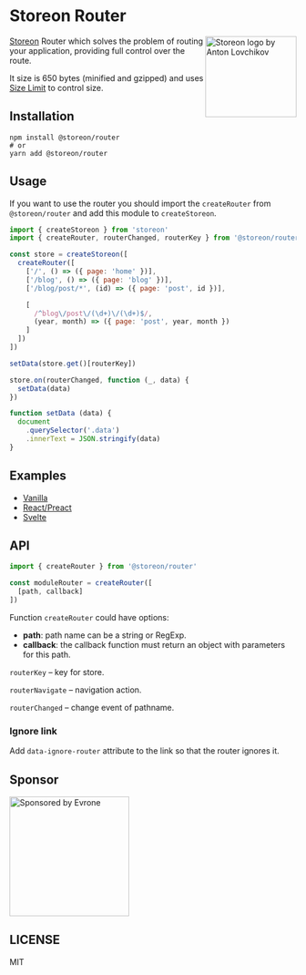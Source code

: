 # Storeon Router

<img src="https://storeon.github.io/storeon/logo.svg" align="right"
     alt="Storeon logo by Anton Lovchikov" width="160" height="142">

[Storeon] Router which solves the problem of routing your application, providing full control over the route.

It size is 650 bytes (minified and gzipped) and uses [Size Limit] to control size.

[Storeon]: https://github.com/storeon/storeon
[Size Limit]: https://github.com/ai/size-limit


## Installation

```
npm install @storeon/router
# or
yarn add @storeon/router
```


## Usage

If you want to use the router you should import the `createRouter` from `@storeon/router` and add this module to `createStoreon`.

```js
import { createStoreon } from 'storeon'
import { createRouter, routerChanged, routerKey } from '@storeon/router'

const store = createStoreon([
  createRouter([
    ['/', () => ({ page: 'home' })],
    ['/blog', () => ({ page: 'blog' })],
    ['/blog/post/*', (id) => ({ page: 'post', id })],

    [
      /^blog\/post\/(\d+)\/(\d+)$/,
      (year, month) => ({ page: 'post', year, month })
    ]
  ])
])

setData(store.get()[routerKey])

store.on(routerChanged, function (_, data) {
  setData(data)
})

function setData (data) {
  document
    .querySelector('.data')
    .innerText = JSON.stringify(data)
}
```


## Examples

* [Vanilla](./examples/vanilla/)
* [React/Preact](./examples/react/)
* [Svelte](./examples/svelte/)


## API

```js
import { createRouter } from '@storeon/router'

const moduleRouter = createRouter([
  [path, callback]
])
```

Function `createRouter` could have options:

* __path__: path name can be a string or RegExp.
* __callback__: the callback function must return an object with parameters for this path.

`routerKey` – key for store.

`routerNavigate` – navigation action.

`routerChanged` – change event of pathname.


### Ignore link

Add `data-ignore-router` attribute to the link so that the router ignores it.


## Sponsor

<p>
  <a href="https://evrone.com/?utm_source=storeon-router">
    <img src="https://solovev.one/static/evrone-sponsored-300.png"
      alt="Sponsored by Evrone" width="210">
  </a>
</p>


## LICENSE

MIT
